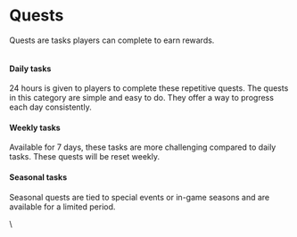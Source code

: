 # Quests

Quests are tasks players can complete to earn rewards.

<figure><img src="https://lh7-rt.googleusercontent.com/docsz/AD_4nXfLghgZLK_uJIn7TtxWBySBroCuEzY3zvMg3N1tBAl2SfwhaLMuN8hnKCEi39TvZQGAJ-NkRfBKfWGbCC3VUobmPLGjoncHHLFqZeOnbE8xKFEhDm62VtiJ9UiS3c-AJz6fhH0skIp99ufbHxMyJvXwUJ8g3grM57KUPNrk_ULFD7KkwSSTcsI?key=lJxCsUSA1VmDEtVbaMPerg" alt=""><figcaption></figcaption></figure>

#### Daily tasks

24 hours is given to players to complete these repetitive quests. The quests in this category are simple and easy to do. They offer a way to progress each day consistently.

#### Weekly tasks

Available for 7 days, these tasks are more challenging compared to daily tasks. These quests will be reset weekly.

#### Seasonal tasks

Seasonal quests are tied to special events or in-game seasons and are available for a limited period.

\
